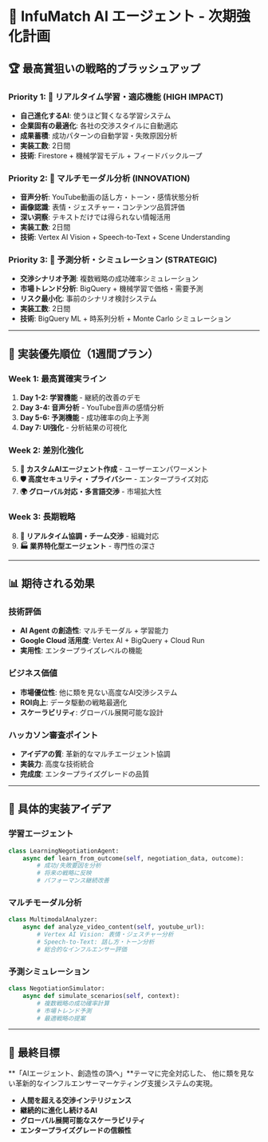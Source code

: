 # 🚀 InfuMatch AI エージェント - 次期強化計画

## **🏆 最高賞狙いの戦略的ブラッシュアップ**

### **Priority 1: 🧠 リアルタイム学習・適応機能 (HIGH IMPACT)**
- **自己進化するAI**: 使うほど賢くなる学習システム
- **企業固有の最適化**: 各社の交渉スタイルに自動適応
- **成果蓄積**: 成功パターンの自動学習・失敗原因分析
- **実装工数**: 2日間
- **技術**: Firestore + 機械学習モデル + フィードバックループ

### **Priority 2: 🎥 マルチモーダル分析 (INNOVATION)**
- **音声分析**: YouTube動画の話し方・トーン・感情状態分析
- **画像認識**: 表情・ジェスチャー・コンテンツ品質評価
- **深い洞察**: テキストだけでは得られない情報活用
- **実装工数**: 2日間
- **技術**: Vertex AI Vision + Speech-to-Text + Scene Understanding

### **Priority 3: 🔮 予測分析・シミュレーション (STRATEGIC)**
- **交渉シナリオ予測**: 複数戦略の成功確率シミュレーション
- **市場トレンド分析**: BigQuery + 機械学習で価格・需要予測
- **リスク最小化**: 事前のシナリオ検討システム
- **実装工数**: 2日間
- **技術**: BigQuery ML + 時系列分析 + Monte Carlo シミュレーション

---

## **🎯 実装優先順位（1週間プラン）**

### **Week 1: 最高賞確実ライン**
1. **Day 1-2: 学習機能** - 継続的改善のデモ
2. **Day 3-4: 音声分析** - YouTube音声の感情分析
3. **Day 5-6: 予測機能** - 成功確率の向上予測
4. **Day 7: UI強化** - 分析結果の可視化

### **Week 2: 差別化強化**
5. **🎨 カスタムAIエージェント作成** - ユーザーエンパワーメント
6. **🛡️ 高度セキュリティ・プライバシー** - エンタープライズ対応
7. **🌍 グローバル対応・多言語交渉** - 市場拡大性

### **Week 3: 長期戦略**
8. **👥 リアルタイム協調・チーム交渉** - 組織対応
9. **🏭 業界特化型エージェント** - 専門性の深さ

---

## **📊 期待される効果**

### **技術評価**
- **AI Agent の創造性**: マルチモーダル + 学習能力
- **Google Cloud 活用度**: Vertex AI + BigQuery + Cloud Run
- **実用性**: エンタープライズレベルの機能

### **ビジネス価値**
- **市場優位性**: 他に類を見ない高度なAI交渉システム
- **ROI向上**: データ駆動の戦略最適化
- **スケーラビリティ**: グローバル展開可能な設計

### **ハッカソン審査ポイント**
- **アイデアの質**: 革新的なマルチエージェント協調
- **実装力**: 高度な技術統合
- **完成度**: エンタープライズグレードの品質

---

## **🎨 具体的実装アイデア**

### **学習エージェント**
```python
class LearningNegotiationAgent:
    async def learn_from_outcome(self, negotiation_data, outcome):
        # 成功/失敗要因を分析
        # 将来の戦略に反映
        # パフォーマンス継続改善
```

### **マルチモーダル分析**
```python
class MultimodalAnalyzer:
    async def analyze_video_content(self, youtube_url):
        # Vertex AI Vision: 表情・ジェスチャー分析
        # Speech-to-Text: 話し方・トーン分析
        # 総合的なインフルエンサー評価
```

### **予測シミュレーション**
```python
class NegotiationSimulator:
    async def simulate_scenarios(self, context):
        # 複数戦略の成功確率計算
        # 市場トレンド予測
        # 最適戦略の提案
```

---

## **🚀 最終目標**

**「AIエージェント、創造性の頂へ」**テーマに完全対応した、
他に類を見ない革新的なインフルエンサーマーケティング支援システムの実現。

- **人間を超える交渉インテリジェンス**
- **継続的に進化し続けるAI**
- **グローバル展開可能なスケーラビリティ**
- **エンタープライズグレードの信頼性**